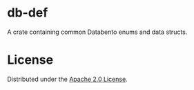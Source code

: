# db-def

A crate containing common Databento enums and data structs.

# License

Distributed under the [Apache 2.0 License](https://www.apache.org/licenses/LICENSE-2.0.html).
